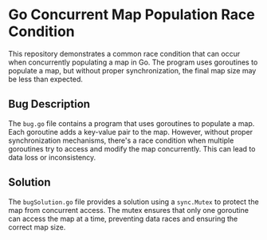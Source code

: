 # Go Concurrent Map Population Race Condition

This repository demonstrates a common race condition that can occur when concurrently populating a map in Go. The program uses goroutines to populate a map, but without proper synchronization, the final map size may be less than expected.

## Bug Description
The `bug.go` file contains a program that uses goroutines to populate a map.  Each goroutine adds a key-value pair to the map.  However, without proper synchronization mechanisms, there's a race condition when multiple goroutines try to access and modify the map concurrently.  This can lead to data loss or inconsistency.

## Solution
The `bugSolution.go` file provides a solution using a `sync.Mutex` to protect the map from concurrent access.  The mutex ensures that only one goroutine can access the map at a time, preventing data races and ensuring the correct map size.
